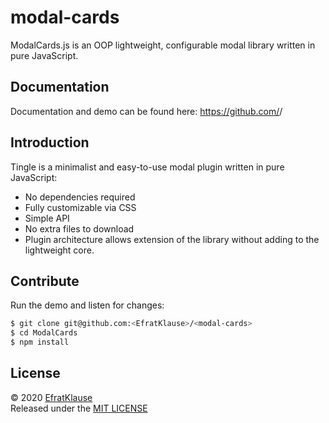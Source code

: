 # modal-cards

ModalCards.js is an OOP lightweight, configurable modal library written in pure JavaScript.


## Documentation

Documentation and demo can be found here:
https://github.com/<username>/<repository>

## Introduction

Tingle is a minimalist and easy-to-use modal plugin written in pure JavaScript:

* No dependencies required
* Fully customizable via CSS
* Simple API
* No extra files to download
* Plugin architecture allows extension of the library without adding to the lightweight core.


## Contribute

Run the demo and listen for changes:

```bash
$ git clone git@github.com:<EfratKlause>/<modal-cards>
$ cd ModalCards
$ npm install
```

## License

© 2020 [EfratKlause](https://github.com/EfratKlause)  
Released under the [MIT LICENSE](http://opensource.org/licenses/MIT)
